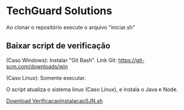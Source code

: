# TechGuard Solutions
Ao clonar o repositório execute o arquivo "iniciar.sh"


## Baixar script de verificação
(Caso Windows): Instalar "Git Bash".
Link Git: https://git-scm.com/downloads/win

(Caso Linux): Somente executar.

O script atualiza o sistema linux (Caso Linux), e instala o Java e Node.

[Download VerificacaoInstalacaoSJN.sh](https://github.com/TechGuard-Solutions/Site-Institucional/releases/download/v1.0/VerificacaoInstalacaoSJN.sh)
